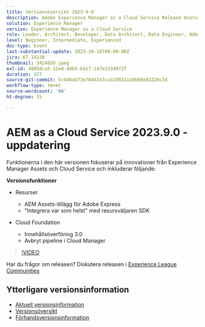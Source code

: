 ```yaml
---
title: Versionsöversikt 2023-9-0
description: Adobe Experience Manager as a Cloud Service Release Overview Video 2023.9.0
solution: Experience Manager
version: Experience Manager as a Cloud Service
role: Leader, Architect, Developer, Data Architect, Data Engineer, Admin, User
level: Beginner, Intermediate, Experienced
doc-type: Event
last-substantial-update: 2023-10-16T00:00:00Z
jira: KT-14130
thumbnail: 3424826.jpeg
exl-id: 4885dca5-12e0-44b5-b417-147e2334972f
duration: 377
source-git-commit: 5c946ab73e78d4243ca310032a10bb8e82228c3d
workflow-type: tm+mt
source-wordcount: '96'
ht-degree: 1%

---
```


# AEM as a Cloud Service 2023.9.0 - uppdatering

Funktionerna i den här versionen fokuserar på innovationer från Experience Manager Assets och Cloud Service och inkluderar följande:

**Versionsfunktioner**

* Resurser
   * AEM Assets-tillägg för Adobe Express
   * &quot;Integrera var som helst&quot; med resursväljaren SDK

* Cloud Foundation
   * Innehållsöverföring 3.0
   * Avbryt pipeline i Cloud Manager

>[!VIDEO](https://video.tv.adobe.com/v/3424826/?learn=on)

Har du frågor om releasen?  Diskutera releasen i [Experience League Communities](https://adobe.ly/3rMScIU)

## Ytterligare versionsinformation

* [Aktuell versionsinformation](https://experienceleague.adobe.com/docs/experience-manager-cloud-service/content/release-notes/home.html)
* [Versionsöversikt](https://experienceleague.adobe.com/docs/experience-manager-release-information/aem-release-updates/update-releases-roadmap.html)
* [Förhandsversionsinformation](https://experienceleague.adobe.com/docs/experience-manager-cloud-service/content/release-notes/prerelease.html)
